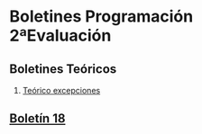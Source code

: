# Boletines Programación 2ªEvaluación

## Boletines Teóricos

1. [Teórico excepciones](https://github.com/Ayesa14/Programacion23_SegundaEvaluacion/tree/main/BoletinesTeoricos/Excepciones)

## [Boletín 18](https://github.com/Ayesa14/Programacion23_SegundaEvaluacion/tree/main/Bol18/Boletin18/src/boletin18)

